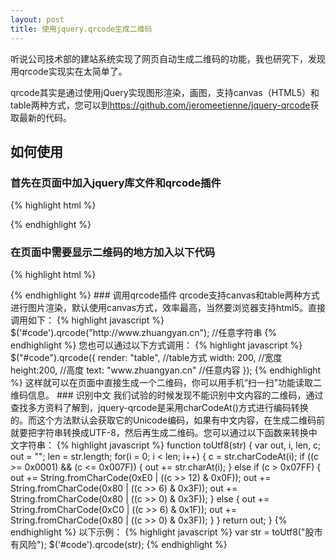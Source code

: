 ```yaml
---
layout: post
title: 使用jquery.qrcode生成二维码
---
```

听说公司技术部的建站系统实现了网页自动生成二维码的功能，我也研究下，发现用qrcode实现实在太简单了。

qrcode其实是通过使用jQuery实现图形渲染，画图，支持canvas（HTML5）和table两种方式，您可以到<a href="https://github.com/jeromeetienne/jquery-qrcode" target="_blank">https://github.com/jeromeetienne/jquery-qrcode</a>获取最新的代码。

## 如何使用
### 首先在页面中加入jquery库文件和qrcode插件
{% highlight html %}
<script type="text/javascript" src="jquery.js"></script> 
<script type="text/javascript" src="jquery.qrcode.min.js"></script> 
{% endhighlight %}
### 在页面中需要显示二维码的地方加入以下代码
{% highlight html %}
<div id="code"></div> 
{% endhighlight %}
### 调用qrcode插件
qrcode支持canvas和table两种方式进行图片渲染，默认使用canvas方式，效率最高，当然要浏览器支持html5。直接调用如下：
{% highlight javascript %}
$('#code').qrcode("http://www.zhuangyan.cn"); //任意字符串 
{% endhighlight %}
您也可以通过以下方式调用：
{% highlight javascript %}
$("#code").qrcode({ 
    render: "table", //table方式 
    width: 200, //宽度 
    height:200, //高度 
    text: "www.zhuangyan.cn" //任意内容 
}); 
{% endhighlight %}
这样就可以在页面中直接生成一个二维码，你可以用手机“扫一扫”功能读取二维码信息。
### 识别中文
我们试验的时候发现不能识别中文内容的二维码，通过查找多方资料了解到，jquery-qrcode是采用charCodeAt()方式进行编码转换的。而这个方法默认会获取它的Unicode编码，如果有中文内容，在生成二维码前就要把字符串转换成UTF-8，然后再生成二维码。您可以通过以下函数来转换中文字符串：
{% highlight javascript %}
function toUtf8(str) {    
    var out, i, len, c;    
    out = "";    
    len = str.length;    
    for(i = 0; i < len; i++) {    
        c = str.charCodeAt(i);    
        if ((c >= 0x0001) && (c <= 0x007F)) {    
            out += str.charAt(i);    
        } else if (c > 0x07FF) {    
            out += String.fromCharCode(0xE0 | ((c >> 12) & 0x0F));    
            out += String.fromCharCode(0x80 | ((c >>  6) & 0x3F));    
            out += String.fromCharCode(0x80 | ((c >>  0) & 0x3F));    
        } else {    
            out += String.fromCharCode(0xC0 | ((c >>  6) & 0x1F));    
            out += String.fromCharCode(0x80 | ((c >>  0) & 0x3F));    
        }    
    }    
    return out;    
} 
{% endhighlight %}
以下示例：
{% highlight javascript %}
var str = toUtf8("股市有风险"); 
$('#code').qrcode(str); 
{% endhighlight %}